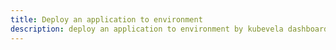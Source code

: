 ```yaml
---
title: Deploy an application to environment
description: deploy an application to environment by kubevela dashboard
---
```

